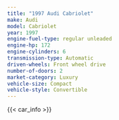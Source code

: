 ```yaml
---
title: "1997 Audi Cabriolet"
make: Audi
model: Cabriolet
year: 1997
engine-fuel-type: regular unleaded
engine-hp: 172
engine-cylinders: 6
transmission-type: Automatic
driven-wheels: Front wheel drive
number-of-doors: 2
market-category: Luxury
vehicle-size: Compact
vehicle-style: Convertible
---
```


{{< car_info >}}
